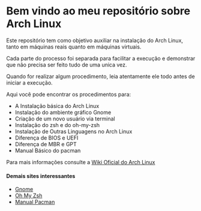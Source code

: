# Bem vindo ao meu repositório sobre Arch Linux

Este repositório tem como objetivo auxiliar na instalação do Arch Linux, tanto em máquinas reais quanto em máquinas virtuais.

Cada parte do processo foi separada para facilitar a execução e demonstrar que não precisa ser feito tudo de uma unica vez.

Quando for realizar algum procedimento, leia atentamente ele todo antes de iniciar a execução.

Aqui você pode encontrar os procedimentos para:
	
 - A Instalação básica do Arch Linux
 - Instalação do ambiente gráfico Gnome
 - Criação de um novo usuário via terminal
 - Instalação do zsh e do oh-my-zsh
 - Instalação de Outras Linguagens no Arch Linux
 - Diferença de BIOS e UEFI
 - Diferença de MBR e GPT
 - Manual Básico do pacman

Para mais informações consulte a [Wiki Oficial do Arch Linux](https://wiki.archlinux.org/)

#### Demais sites interessantes

- [ Gnome ](https://www.gnome.org/)
- [ Oh My Zsh ](https://github.com/ohmyzsh/ohmyzsh)
- [ Manual Pacman ](https://wiki.archlinux.org/index.php/Pacman_(Portugu%C3%AAs))
